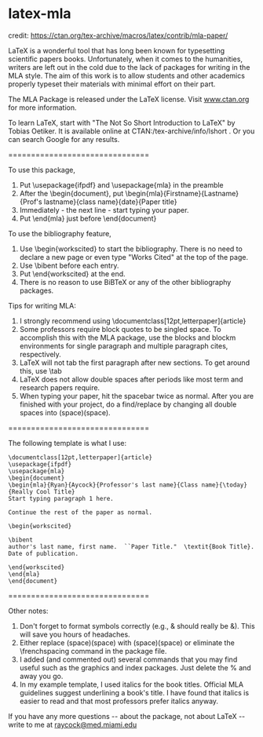 # latex-mla

credit: https://ctan.org/tex-archive/macros/latex/contrib/mla-paper/

LaTeX is a wonderful tool that has long been known for typesetting scientific papers books.  Unfortunately, when it comes to the humanities, writers are left out in the cold due to the lack of packages for writing in the MLA style.  The aim of this work is to allow students and other academics properly typeset their materials with minimal effort on their part.

The MLA Package is released under the LaTeX license.  Visit www.ctan.org for more information.

To learn LaTeX, start with "The Not So Short Introduction to LaTeX" by Tobias Oetiker.  It is available online at CTAN:/tex-archive/info/lshort .  Or you can search Google for any results.

===============================


To use this package,
1. Put  \usepackage{ifpdf} and \usepackage{mla}  in the preamble
2. After the \begin{document}, put \begin{mla}{Firstname}{Lastname}{Prof's lastname}{class name}{date}{Paper title}
3. Immediately - the next line - start typing your paper.
4. Put   \end{mla}   just before \end{document}

To use the bibliography feature,
1. Use  \begin{workscited} to start the bibliography.  There is no need to declare a new page or even type "Works Cited" at the top of the page.
2. Use   \bibent  before each entry.
3. Put   \end{workscited} at the end.
4. There is no reason to use BiBTeX or any of the other bibliography packages.

Tips for writing MLA:
1. I strongly recommend using \documentclass[12pt,letterpaper]{article}
2. Some professors require block quotes to be singled space.  To accomplish this with the MLA package, use the blocks and blockm environments for single paragraph and multiple paragraph cites, respectively.
3. LaTeX will not tab the first paragraph after new sections.  To get around this, use  \tab
4. LaTeX does not allow double spaces after periods like most term and research papers require.
5. When typing your paper, hit the spacebar twice as normal.  After you are finished with your project, do a find/replace by changing all double spaces into (space)\(space).

===============================

The following template is what I use:
```
\documentclass[12pt,letterpaper]{article}
\usepackage{ifpdf}
\usepackage{mla}
\begin{document}
\begin{mla}{Ryan}{Aycock}{Professor's last name}{Class name}{\today}{Really Cool Title}
Start typing paragraph 1 here.

Continue the rest of the paper as normal.

\begin{workscited}

\bibent
author's last name, first name.  ``Paper Title."  \textit{Book Title}.  Date of publication.

\end{workscited}
\end{mla}
\end{document}
```
===============================

Other notes:
1. Don't forget to format symbols correctly (e.g., & should really be \&).  This will save you hours of headaches.
2. Either replace (space)(space) with (space)\(space) or eliminate the \frenchspacing command in the package file.
3. I added (and commented out) several commands that you may find useful such as the graphics and index packages.  Just delete the % and away you go.
4. In my example template, I used italics for the book titles.  Official MLA guidelines suggest underlining a book's title.  I have found that italics is easier to read and that most professors prefer italics anyway.

If you have any more questions -- about the package, not about LaTeX -- write to me at raycock@med.miami.edu
